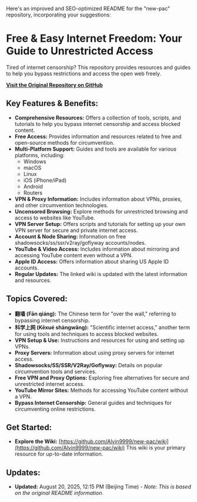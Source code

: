 Here's an improved and SEO-optimized README for the "new-pac" repository, incorporating your suggestions:

# Free & Easy Internet Freedom: Your Guide to Unrestricted Access

Tired of internet censorship?  This repository provides resources and guides to help you bypass restrictions and access the open web freely.

**[Visit the Original Repository on GitHub](https://github.com/Alvin9999/new-pac)**

## Key Features & Benefits:

*   **Comprehensive Resources:** Offers a collection of tools, scripts, and tutorials to help you bypass internet censorship and access blocked content.
*   **Free Access:** Provides information and resources related to free and open-source methods for circumvention.
*   **Multi-Platform Support:**  Guides and tools are available for various platforms, including:
    *   Windows
    *   macOS
    *   Linux
    *   iOS (iPhone/iPad)
    *   Android
    *   Routers
*   **VPN & Proxy Information:** Includes information about VPNs, proxies, and other circumvention technologies.
*   **Uncensored Browsing:** Explore methods for unrestricted browsing and access to websites like YouTube.
*   **VPN Server Setup:** Offers scripts and tutorials for setting up your own VPN server for secure and private internet access.
*   **Account & Node Sharing:** Information on free shadowsocks/ss/ssr/v2ray/goflyway accounts/nodes.
*   **YouTube & Video Access:**  Includes information about mirroring and accessing YouTube content even without a VPN.
*   **Apple ID Access:** Offers information about sharing US Apple ID accounts.
*   **Regular Updates:** The linked wiki is updated with the latest information and resources.

## Topics Covered:

*   **翻墙 (Fān qiáng):**  The Chinese term for "over the wall," referring to bypassing internet censorship.
*   **科学上网 (Kēxué shàngwǎng):**  "Scientific internet access," another term for using tools and techniques to access blocked websites.
*   **VPN Setup & Use:** Instructions and resources for using and setting up VPNs.
*   **Proxy Servers:** Information about using proxy servers for internet access.
*   **Shadowsocks/SS/SSR/V2Ray/Goflyway:**  Details on popular circumvention tools and services.
*   **Free VPN and Proxy Options:** Exploring free alternatives for secure and unrestricted internet access.
*   **YouTube Mirror Sites:** Methods for accessing YouTube content without a VPN.
*   **Bypass Internet Censorship:**  General guides and techniques for circumventing online restrictions.

## Get Started:

*   **Explore the Wiki:** [https://github.com/Alvin9999/new-pac/wiki](https://github.com/Alvin9999/new-pac/wiki)  This wiki is your primary resource for up-to-date information.

## Updates:

*   **Updated:** August 20, 2025, 12:15 PM (Beijing Time) - _Note: This is based on the original README information._